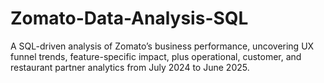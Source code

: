 # Zomato-Data-Analysis-SQL
A SQL-driven analysis of Zomato’s business performance, uncovering UX funnel trends, feature-specific impact, plus operational, customer, and restaurant partner analytics from July 2024 to June 2025.
